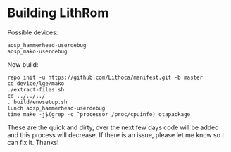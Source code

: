 Building LithRom
========
Possible devices:

    aosp_hammerhead-userdebug
    aosp_mako-userdebug
     
Now build:

    repo init -u https://github.com/Lithoca/manifest.git -b master
    cd device/lge/mako
    ./extract-files.sh
    cd ../../../
    . build/envsetup.sh
    lunch aosp_hammerhead-userdebug
    time make -j$(grep -c ^processor /proc/cpuinfo) otapackage
    
These are the quick and dirty, over the next few days code will be added and this process will decrease. If there is an issue, please let me know so I can fix it. Thanks!
